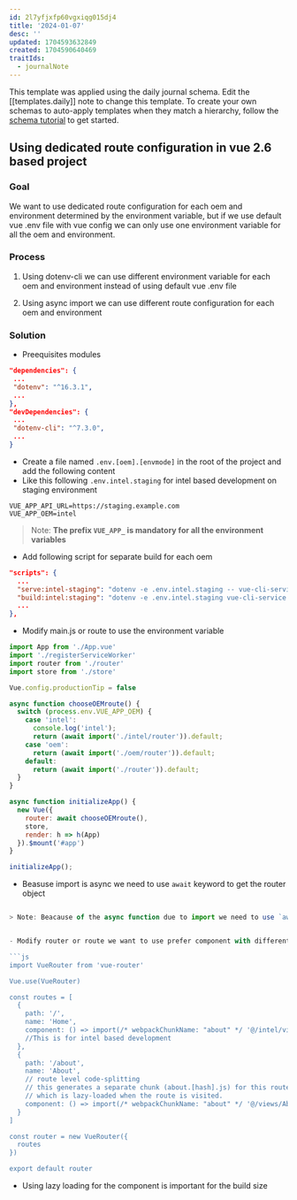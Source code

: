 ```yaml
---
id: 2l7yfjxfp60vgxiqg015dj4
title: '2024-01-07'
desc: ''
updated: 1704593632849
created: 1704590640469
traitIds:
  - journalNote
---
```

This template was applied using the daily journal schema. Edit the [[templates.daily]] note to change this template.
To create your own schemas to auto-apply templates when they match a hierarchy, follow the [schema tutorial](https://blog.dendron.so/notes/P1DL2uXHpKUCa7hLiFbFA/) to get started.

<!--
Based on the journaling method created by Intelligent Change:
- [Intelligent Change: Our Story](https://www.intelligentchange.com/pages/our-story)
- [The Five Minute Journal](https://www.intelligentchange.com/products/the-five-minute-journal)
-->

## Using dedicated route configuration in vue 2.6 based project 

### Goal
  We want to use dedicated route configuration for each oem and environment determined by the environment variable, but if we use default vue .env file with vue config we can only use one environment variable for all the oem and environment.

### Process

  1. Using dotenv-cli we can use different environment variable for each oem and environment instead of using default vue .env file

  2. Using async import we can use different route configuration for each oem and environment

### Solution

  - Preequisites modules

   ```json
   "dependencies": {
    ...
    "dotenv": "^16.3.1",
    ...
  },
  "devDependencies": {
    ...
    "dotenv-cli": "^7.3.0",
    ...
  }
   ```

  - Create a file named `.env.[oem].[envmode]` in the root of the project and add the following content
  - Like this following `.env.intel.staging` for intel based development on staging environment

  ```env
  VUE_APP_API_URL=https://staging.example.com
  VUE_APP_OEM=intel
  ```
  > Note: **The prefix `VUE_APP_` is mandatory for all the environment variables**


  - Add following script for separate build for each oem

  ```json
  "scripts": {
    ...
    "serve:intel-staging": "dotenv -e .env.intel.staging -- vue-cli-service serve",
    "build:intel:staging": "dotenv -e .env.intel.staging vue-cli-service build --mode staging --dest dist/intel",
    ...
  },
  ```

  - Modify main.js or route to use the environment variable

  ```js 
  import App from './App.vue'
  import './registerServiceWorker'
  import router from './router'
  import store from './store'

  Vue.config.productionTip = false

  async function chooseOEMroute() {
    switch (process.env.VUE_APP_OEM) {
      case 'intel':
        console.log('intel');
        return (await import('./intel/router')).default;
      case 'oem':
        return (await import('./oem/router')).default;
      default:
        return (await import('./router')).default;
    }
  }

  async function initializeApp() {
    new Vue({
      router: await chooseOEMroute(),
      store,
      render: h => h(App)
    }).$mount('#app')
  }

  initializeApp();
  ```

  - Beasuse import is async we need to use `await` keyword to get the router object

  ```js

  > Note: Beacause of the async function due to import we need to use `await` keyword to get the router object
  

  - Modify router or route we want to use prefer component with different oem environment and dev mode

  ```js
  import VueRouter from 'vue-router'

  Vue.use(VueRouter)

  const routes = [
    {
      path: '/',
      name: 'Home',
      component: () => import(/* webpackChunkName: "about" */ '@/intel/views/Home.vue')
      //This is for intel based development
    },
    {
      path: '/about',
      name: 'About',
      // route level code-splitting
      // this generates a separate chunk (about.[hash].js) for this route
      // which is lazy-loaded when the route is visited.
      component: () => import(/* webpackChunkName: "about" */ '@/views/About.vue')
    }
  ]

  const router = new VueRouter({
    routes
  })

  export default router
  ```

  - Using lazy loading for the component is important for the build size

